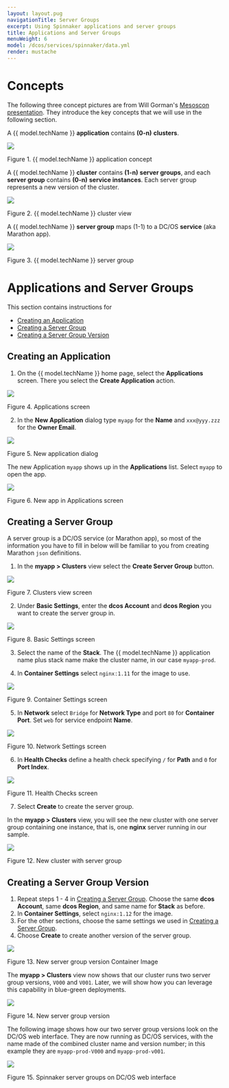 ```yaml
---
layout: layout.pug
navigationTitle: Server Groups
excerpt: Using Spinnaker applications and server groups
title: Applications and Server Groups
menuWeight: 6
model: /dcos/services/spinnaker/data.yml
render: mustache
---
```


# Concepts

The following three concept pictures are from Will Gorman's [Mesoscon presentation](
http://events.linuxfoundation.org/sites/events/files/slides/Continuous%20Delivery%20for%20DC%3AOS%20%20with%20Spinnaker.pdf). They introduce the key concepts that we will use in the following section.

A {{ model.techName }} **application** contains **(0-n)** **clusters**.

[<img src="/services/spinnaker/0.3.0-1.9.2/img/acs-c01.png"/>](/dcos/services/spinnaker/0.3.0-1.9.2/img/acs-c01.png)

Figure 1. {{ model.techName }} application concept

A {{ model.techName }} **cluster** contains **(1-n)** **server groups**, and each **server group** contains **(0-n)** **service instances**. Each server group represents a new version of the cluster.

[<img src="/services/spinnaker/0.3.0-1.9.2/img/acs-c02.png"/>](/dcos/services/spinnaker/0.3.0-1.9.2/img/acs-c02.png)

Figure 2. {{ model.techName }} cluster view

A {{ model.techName }} **server group** maps (1-1) to a DC/OS **service** (aka Marathon app).

[<img src="/services/spinnaker/0.3.0-1.9.2/img/acs-c03.png"/>](/dcos/services/spinnaker/0.3.0-1.9.2/img/acs-c03.png)

Figure 3. {{ model.techName }} server group


# Applications and Server Groups

This section contains instructions for

* [Creating an Application](#creating-an-application)
* [Creating a Server Group](#creating-a-server-group)
* [Creating a Server Group Version](#creating-a-new-server-group-version)


## Creating an Application

1. On the {{ model.techName }} home page, select the **Applications** screen. There you select the **Create Application** action.

[<img src="/services/spinnaker/0.3.0-1.9.2/img/acs01.png"/>](/dcos/services/spinnaker/0.3.0-1.9.2/img/acs01.png)

Figure 4. Applications screen

2. In the **New Application** dialog type `myapp` for the **Name** and `xxx@yyy.zzz` for the **Owner Email**.

[<img src="/services/spinnaker/0.3.0-1.9.2/img/acs02.png"/>](/dcos/services/spinnaker/0.3.0-1.9.2/img/acs02.png)

Figure 5. New application dialog

The new Application `myapp` shows up in the **Applications** list. Select `myapp` to open the app.

[<img src="/services/spinnaker/0.3.0-1.9.2/img/acs03.png"/>](/dcos/services/spinnaker/0.3.0-1.9.2/img/acs03.png)

Figure 6. New app in Applications screen

<a name="creating-a-server-group"></a>

## Creating a Server Group

A server group is a DC/OS service (or Marathon app), so most of the information you have to fill in below will be familiar to you from creating Marathon `json` definitions.

1. In the **myapp > Clusters** view select the **Create Server Group** button.

[<img src="/services/spinnaker/0.3.0-1.9.2/img/acs04.png"/>](/dcos/services/spinnaker/0.3.0-1.9.2/img/acs04.png)

Figure 7. Clusters view screen

2. Under **Basic Settings**, enter the **dcos Account** and **dcos Region** you want to create the server group in. 

[<img src="/services/spinnaker/0.3.0-1.9.2/img/acs05.png"/>](/dcos/services/spinnaker/0.3.0-1.9.2/img/acs05.png)

Figure 8. Basic Settings screen

3. Select the name of the **Stack**. The {{ model.techName }} application name plus stack name make the cluster name, in our case `myapp-prod`.

4. In **Container Settings** select `nginx:1.11` for the image to use.

[<img src="/services/spinnaker/0.3.0-1.9.2/img/acs06.png"/>](/dcos/services/spinnaker/0.3.0-1.9.2/img/acs06.png)

Figure 9. Container Settings screen

5. In **Network** select `Bridge` for **Network Type** and port `80` for **Container Port**. Set `web` for service endpoint **Name**.

[<img src="/services/spinnaker/0.3.0-1.9.2/img/acs07.png"/>](/dcos/services/spinnaker/0.3.0-1.9.2/img/acs07.png)

Figure 10. Network Settings screen

6. In **Health Checks** define a health check specifying `/` for **Path** and `0` for **Port Index**. 

[<img src="/services/spinnaker/0.3.0-1.9.2/img/acs08.png"/>](/dcos/services/spinnaker/0.3.0-1.9.2/img/acs08.png)

Figure 11. Health Checks screen

7. Select **Create** to create the server group.

In the **myapp > Clusters** view, you will see the new cluster with one server group containing one instance, that is, one **nginx** server running in our sample.

[<img src="/services/spinnaker/0.3.0-1.9.2/img/acs09.png"/>](/dcos/services/spinnaker/0.3.0-1.9.2/img/acs09.png)

Figure 12. New cluster with server group

## Creating a Server Group Version

1. Repeat steps 1 - 4 in [Creating a Server Group](#creating-a-server-group). Choose the same **dcos Account**, same **dcos Region**, and same name for **Stack** as before.
1. In **Container Settings**, select `nginx:1.12` for the image. 
1. For the other sections, choose the same settings we used in [Creating a Server Group](#creating-a-server-group).
1. Choose **Create** to create another version of the server group.

[<img src="/services/spinnaker/0.3.0-1.9.2/img/acs10.png"/>](/dcos/services/spinnaker/0.3.0-1.9.2/img/acs10.png)

Figure 13. New server group version Container Image

The **myapp > Clusters** view now shows that our cluster runs two server group versions, `V000` and `V001`. Later, we will show how you can leverage this capability in blue-green deployments.

[<img src="/services/spinnaker/0.3.0-1.9.2/img/acs11.png"/>](/dcos/services/spinnaker/0.3.0-1.9.2/img/acs11.png)

Figure 14. New server group version

The following image shows how our two server group versions look on the DC/OS web interface. They are now running as DC/OS services, with the name made of the combined cluster name and version number; in this example they are `myapp-prod-V000` and `myapp-prod-v001`.

[<img src="/services/spinnaker/0.3.0-1.9.2/img/acs12.png"/>](/dcos/services/spinnaker/0.3.0-1.9.2/img/acs12.png)

Figure 15. Spinnaker server groups on DC/OS web interface
